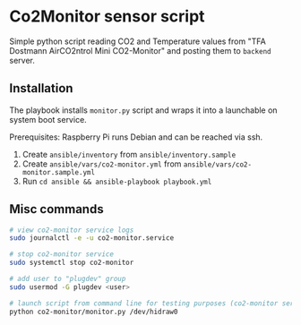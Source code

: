 # Co2Monitor sensor script

Simple python script reading CO2 and Temperature values from "TFA Dostmann AirCO2ntrol Mini CO2-Monitor" and posting them to `backend` server.

## Installation

The playbook installs `monitor.py` script and wraps it into a launchable on system boot service. 

Prerequisites: Raspberry Pi runs Debian and can be reached via ssh.

1. Create `ansible/inventory` from `ansible/inventory.sample`
2. Create `ansible/vars/co2-monitor.yml` from `ansible/vars/co2-monitor.sample.yml`
3. Run `cd ansible && ansible-playbook playbook.yml`

## Misc commands

```bash
# view co2-monitor service logs
sudo journalctl -e -u co2-monitor.service

# stop co2-monitor service
sudo systemctl stop co2-monitor

# add user to "plugdev" group
sudo usermod -G plugdev <user>

# launch script from command line for testing purposes (co2-monitor service must be stopped)
python co2-monitor/monitor.py /dev/hidraw0
```
